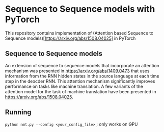 # Sequence to Sequence models with PyTorch

This repository contains implementation of (Attention based Sequence to Sequence models)[https://arxiv.org/abs/1508.04025] in PyTorch


## Sequence to Sequence models

An extension of sequence to sequence models that incorporate an attention mechanism was presented in https://arxiv.org/abs/1409.0473 that uses information from the RNN hidden states in the source language at each time step in the deocder RNN. This attention mechanism significantly improves performance on tasks like machine translation. A few variants of the attention model for the task of machine translation have been presented in https://arxiv.org/abs/1508.04025.


## Running

`python nmt.py --config <your_config_file>` ; only works on GPU
